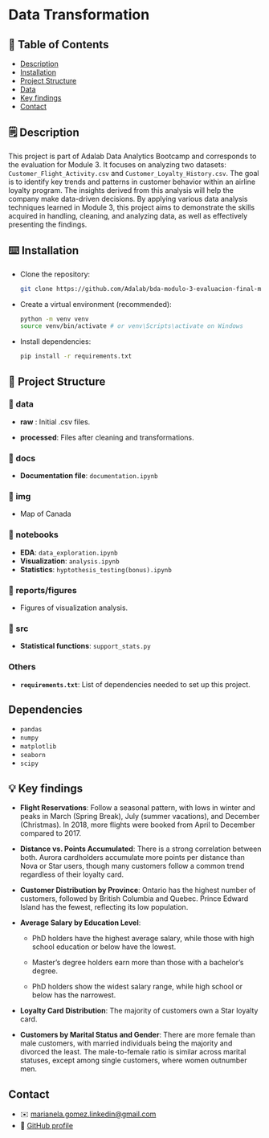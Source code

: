 # Data Transformation 

## 🔗 Table of Contents

* [Description](#️-description)
* [Installation](#️-installation)
* [Project Structure](#-project-structure)
* [Data](#-data)
* [Key findings](#-key-findings)
* [Contact](#contact)

## 🗒️ Description 

This project is part of Adalab Data Analytics Bootcamp and corresponds to the evaluation for Module 3. It focuses on analyzing two datasets: `Customer_Flight_Activity.csv` and `Customer_Loyalty_History.csv`. The goal is to identify key trends and patterns in customer behavior within an airline loyalty program. The insights derived from this analysis will help the company make data-driven decisions. By applying various data analysis techniques learned in Module 3, this project aims to demonstrate the skills acquired in handling, cleaning, and analyzing data, as well as effectively presenting the findings.

## ⌨️ Installation

* Clone the repository:

    ````bash
    git clone https://github.com/Adalab/bda-modulo-3-evaluacion-final-marianela-gomez.git
    ````

* Create a virtual environment (recommended):

    ````bash
    python -m venv venv
    source venv/bin/activate # or venv\Scripts\activate on Windows
    ````

* Install dependencies:

    ````bash
    pip install -r requirements.txt
    ````


## 📁 Project Structure

### 📂 data 

- **raw** : Initial .csv files.

- **processed**: Files after cleaning and transformations.

### 📂 docs 

- **Documentation file**: `documentation.ipynb` 

### 📂 img 

- Map of Canada 

### 📂 notebooks

- **EDA**: `data_exploration.ipynb`
- **Visualization**: `analysis.ipynb`
- **Statistics**: `hyptothesis_testing(bonus).ipynb`

### 📂 reports/figures

- Figures of visualization analysis. 

### 📂 src

- **Statistical functions**: `support_stats.py`

### Others

- **`requirements.txt`**: List of dependencies needed to set up this project.

## Dependencies

* `pandas`
* `numpy`
* `matplotlib`
* `seaborn`
* `scipy`

## 💡 Key findings

* **Flight Reservations**: Follow a seasonal pattern, with lows in winter and peaks in March (Spring Break), July (summer vacations), and December (Christmas). In 2018, more flights were booked from April to December compared to 2017.

* **Distance vs. Points Accumulated**: There is a strong correlation between both. Aurora cardholders accumulate more points per distance than Nova or Star users, though many customers follow a common trend regardless of their loyalty card.

* **Customer Distribution by Province**: Ontario has the highest number of customers, followed by British Columbia and Quebec. Prince Edward Island has the fewest, reflecting its low population.

* **Average Salary by Education Level**:

    - PhD holders have the highest average salary, while those with high school education or below have the lowest.

    - Master’s degree holders earn more than those with a bachelor’s degree.

    - PhD holders show the widest salary range, while high school or below has the narrowest.

* **Loyalty Card Distribution**: The majority of customers own a Star loyalty card.

* **Customers by Marital Status and Gender**: There are more female than male customers, with married individuals being the majority and divorced the least. The male-to-female ratio is similar across marital statuses, except among single customers, where women outnumber men.

## Contact

* ✉️ marianela.gomez.linkedin@gmail.com
* 🔶 [GitHub profile](https://github.com/marianela-gomez)
